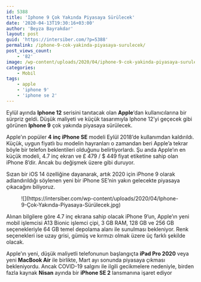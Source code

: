 ```yaml
---
id: 5388
title: 'Iphone 9 Çok Yakında Piyasaya Sürülecek'
date: '2020-04-13T19:30:16+03:00'
author: 'Beyza Bayrakdar'
layout: post
guid: 'https://intersiber.com/?p=5388'
permalink: /iphone-9-cok-yakinda-piyasaya-surulecek/
post_views_count:
    - '82'
image: /wp-content/uploads/2020/04/iphone-9-cok-yakinda-piyasaya-surulecek-scaled.jpeg
categories:
    - Mobil
tags:
    - apple
    - 'iphone 9'
    - 'iphone se 2'
---
```


Eylül ayında **Iphone 12** serisini tanıtacak olan **Apple**‘dan kullanıcılarına bir sürpriz geldi. Düşük maliyeti ve küçük tasarımıyla Iphone 12’yi geçecek gibi görünen **Iphone 9** çok yakında piyasaya sürülecek.

Apple’ın popüler **4 inç iPhone SE** modeli Eylül 2018’de kullanımdan kaldırıldı. Küçük, uygun fiyatlı bu modelin hayranları o zamandan beri Apple’a tekrar böyle bir telefon beklentileri olduğunu belirtiyorlardı. Şu anda Apple’ın en küçük modeli, 4.7 inç ekran ve £ 479 / $ 449 fiyat etiketine sahip olan iPhone 8’dir. Ancak bu değişmek üzere gibi duruyor.

Sızan bir iOS 14 özelliğine dayanarak, artık 2020 için iPhone 9 olarak adlandırıldığı söylenen yeni bir iPhone SE’nin yakın gelecekte piyasaya çıkacağını biliyoruz.

<figure class="wp-block-image size-large">![](https://intersiber.com/wp-content/uploads/2020/04/Iphone-9-Çok-Yakında-Piyasaya-Sürülecek.jpg)</figure>Alınan bilgilere göre 4.7 inç ekrana sahip olacak iPhone 9’un, Apple’ın yeni mobil işlemcisi A13 Bionic işlemci çipi, 3 GB RAM, 128 GB ve 256 GB seçenekleriyle 64 GB temel depolama alanı ile sunulması bekleniyor. Renk seçenekleri ise uzay grisi, gümüş ve kırmızı olmak üzere üç farklı şekilde olacak.

Apple’ın yeni, düşük maliyetli telefonunun başlangıçta **iPad Pro 2020** veya yeni **MacBook Air** ile birlikte, Mart ayı sonunda piyasaya çıkması bekleniyordu. Ancak COVID-19 salgını ile ilgili gecikmelere nedeniyle, birden fazla kaynak **Nisan** ayında bir **iPhone SE 2** lansmanına işaret ediyor